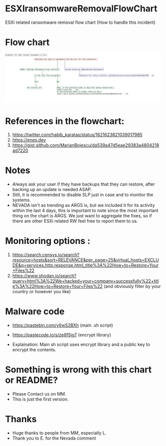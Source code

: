 # ESXIransomwareRemovalFlowChart
ESXI related ransomware removal flow chart (How to handle this incident)

# Flow chart
![alt text](ESXiFlowChart.png)

# References in the flowchart:
1) https://twitter.com/habib_karatas/status/1621623821039017985
2) https://enes.dev 
3) https://gist.github.com/MarianBojescu/da539a47d5eae29383a4804218ad7220

# Notes
- Always ask your user if they have backups that they can restore, after backing up an update is needed ASAP. 
- Still, it is recommended to disable SLP just in case and to monitor the systems. 
- NEVADA isn't as trending as ARGS is, but we included it for its activity within the last 4 days, this is important to note since the most important thing on the chart is ARGS. We just want to aggregate the fixes, so if there are other ESXi related RW feel free to report them to us. 

# Monitoring options : 
1) https://search.censys.io/search?resource=hosts&sort=RELEVANCE&per_page=25&virtual_hosts=EXCLUDE&q=services.http.response.html_title%3A%22How+to+Restore+Your+Files%22
2) https://www.shodan.io/search?query=html%3A%22We+hacked+your+company+successfully%22+title%3A%22How+to+Restore+Your+Files%22
(and obviously filter by your country or however you like)

# Malware code
- https://pastebin.com/y6wS2BXh (main .sh script)
- https://pastecode.io/s/ze8f5jg7 (encrypt library)

- Explaination: Main sh script uses encrypt library and a public key to encrypt the contents.

# Something is wrong with this chart or README?
- Please Contact us on MM. 
- This is just the first version. 

# Thanks
- Huge thanks to people from MM, especially L. 
- Thank you to E. for the Nevada comment 




